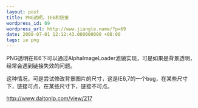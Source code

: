 ```yaml
---
layout: post
title: PNG透明，IE6和链接
wordpress_id: 69
wordpress_url: http://www.jiangle.name/?p=69
date: 2008-07-01 12:12:43.000000000 +08:00
tags: ie png
---
```

PNG透明在IE6下可以通过AlphaImageLoader滤镜实现，可是如果是背景透明，经常会遇到链接失效的问题。

这种情况，可是尝试修改背景图片的尺寸，这是IE6,7的一个bug，在某些尺寸下，链接可点，在某些尺寸下，链接不可点。

<a href="http://www.daltonlp.com/view/217">http://www.daltonlp.com/view/217</a>
